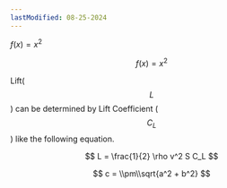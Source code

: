 ```yaml
---
lastModified: 08-25-2024
---
```


<!-- inline -->
$f(x) = x^2$
<!-- block -->
$$
f(x) = x^2
$$

Lift($$L$$) can be determined by Lift Coefficient ($$C_L$$) like the following
equation.

$$
L = \frac{1}{2} \rho v^2 S C_L
$$

$$
c = \\pm\\sqrt{a^2 + b^2}
$$
